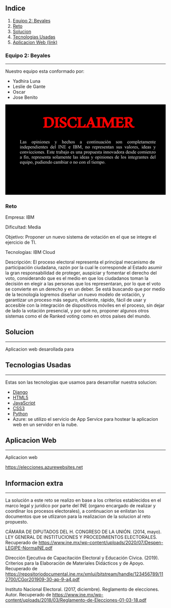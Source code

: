 ## Indice
1. [Equipo 2: Beyales](#equipo-2-Beyales)
2. [Reto](#reto)
3. [Solucion](#solucion)
4. [Tecnologias Usadas](#tecnologias-Usadas)
5. [Aplicacion Web (link)](#aplicacion-Web)
### Equipo 2: Beyales
***
Nuestro equipo esta conformado por:

<ul>
  <li>Yadhira Luna</li>
  <li>Leslie de Gante</li>
  <li>Oscar</li>
  <li>Jose Benito</li>
</ul>

![Screenshot](Disclaimer.jpg)
### Reto

Empresa: IBM

Dificultad: Media

Objetivo: Proponer un nuevo sistema de votación en el que se integre el ejercicio de TI.

Tecnologías: IBM Cloud

Descripción: El proceso electoral representa el principal mecanismo de participación ciudadana, razón por la cual le corresponde al Estado asumir la gran responsabilidad de proteger, auspiciar y fomentar el derecho del voto, considerando que es el medio en que los ciudadanos toman la decisión en elegir a las personas que los representaran, por lo que el voto se convierte en un derecho y en un deber. Se está buscando que por medio de la tecnología logremos diseñar un nuevo modelo de votación, y garantizar un proceso más seguro, eficiente, rápido, fácil de usar y accesible con la integración de dispositivos móviles en el proceso, sin dejar de lado la votación presencial, y por qué no, proponer algunos otros sistemas como el de Ranked voting como en otros países del mundo.
## Solucion
***
Aplicacion web desarollada para  

## Tecnologias Usadas
***
Estas son las tecnologias que usamos para desarrollar nuestra solucion:
* [Django](https://www.djangoproject.com/)
* [HTML5](https://developer.mozilla.org/es/docs/Web/Guide/HTML/HTML5)
* [JavaScript](https://developer.mozilla.org/es/docs/Web/JavaScript)
* [CSS3](https://developer.mozilla.org/es/docs/Web/CSS) 
* [Python](https://www.python.org/)
* Azure: se utilizo el servicio de App Service para hostear la aplicacion web en un servidor en la nube. 
## Aplicacion Web
***
Aplicacion web

https://elecciones.azurewebsites.net

## Informacion extra
***
La solución a este reto se realizo en base a los criterios establecidos en el marco legal y jurídico por parte del INE (organo encargado de realizar y coordinar los procesos electorales), a continuacion se enlistan los documentos que se utlizaron para la realizacion de la solucion al reto propuesto.

CÁMARA DE DIPUTADOS DEL H. CONGRESO DE LA UNIÓN. (2014, mayo). LEY GENERAL DE INSTITUCIONES Y PROCEDIMIENTOS ELECTORALES. Recuperado de https://www.ine.mx/wp-content/uploads/2020/07/Despen-LEGIPE-NormaINE.pdf

Dirección Ejecutiva de Capacitación Electoral y Educación Cívica. (2019). Criterios para la Elaboración de Materiales Didácticos y de Apoyo. Recuperado de https://repositoriodocumental.ine.mx/xmlui/bitstream/handle/123456789/112700/CGor201909-30-ap-9-a4.pdf

Instituto Nacional Electoral. (2017, diciembre). Reglamento de elecciones. Autor. Recuperado de https://www.ine.mx/wp-content/uploads/2018/03/Reglamento-de-Elecciones-01-03-18.pdf
